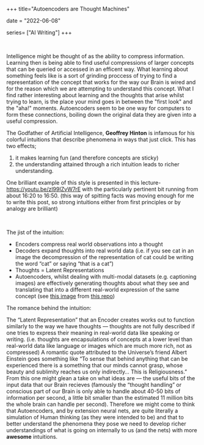 +++
title="Autoencoders are Thought Machines"

date = "2022-06-08"

series= ["AI Writing"]
+++


​

Intelligence might be thought of as the ability to compress information. Learning then is being able to find useful compressions of larger concepts that can be queried or accessed in an efficent way. What learning about something feels like is a sort of grinding proccess of trying to find a representation of the concept that works for the way our Brain is wired and for the reason which we are attempting to understand this concept. What I find rather interesting about learning and the thoughts that arise whilst trying to learn, is the place your mind goes in between the "first look" and the "aha!" moments. Autoencoders seem to be one way for computers to form these connections, boiling down the original data they are given into a useful compression.

The Godfather of Artificial Intelligence, **Geoffrey Hinton** is infamous for his colorful intuitions that describe phenomena in ways that just click. This has two effects; 
1. it makes learning fun (and therefore concepts are sticky)
2. the understanding attained through a rich intuition leads to richer understanding. 

One brilliant example of this style is presented in this lecture- https://youtu.be/zl99IZvW7rE with the particularly pertinent bit running from about 16:20 to 16:50. (this way of spitting facts was moving enough for me to write this post, so strong intuitions either from first principles or by analogy are brilliant)

​
​

The jist of the intuition: 
- Encoders compress real world observations into a thought
- Decoders expand thoughts into real world data (i.e. if you see cat in an image the decompression of the representation of cat could be writing the word “cat” or saying “that is a cat”)
- Thoughts = Latent Representations
- Autoencoders, whilst dealing with multi-modal datasets (e.g. captioning images) are effectively generating thoughts about what they see and translating that into a different real-world expression of the same concept (see [this image](https://raw.githubusercontent.com/ankushjain2001/aj2885_das968_Autoencoder_Image_Captioning/master/output/m_100eps_mse_adam_aug6739_32_16_16_5x5/000000024020_results.png) from [this repo](https://github.com/ankushjain2001/Image-Captioning-with-Autoencoders))


The romance behind the intuition:

The “Latent Representation” that an Encoder creates works out to function similarly to the way we have thoughts — thoughts are not fully described if one tries to express their meaning in real-world data like speaking or writing. (i.e. thoughts are encapsulations of concepts at a lower level than real-world data like language or images which are much more rich, not as compressed) A romantic quote attributed to the Universe’s friend Albert Einstein goes something like “To sense that behind anything that can be experienced there is a something that our minds cannot grasp, whose beauty and sublimity reaches us only indirectly… This is Religiousness.” From this one might glean a take on what ideas are — the useful bits of the input data that our Brain recieves (famously the “thought handling” or conscious part of our Brain is only able to handle about 40-50 bits of information per second, a little bit smaller than the estimated 11 million bits the whole brain can handle per second). Therefore we might come to think that Autoencoders, and by extension neural nets, are quite literally a simulation of Human thinking (as they were intended to be) and that to better understand the phenomena they pose we need to develop richer understandings of what is going on internally to us (and the nets) with more **awesome** intuitions.




​

